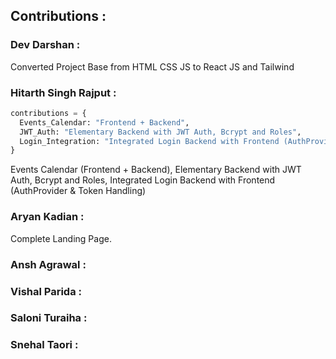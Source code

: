 ## Contributions : 

### Dev Darshan : 
Converted Project Base from HTML CSS JS to React JS and Tailwind

### Hitarth Singh Rajput :
```python
contributions = {
  Events_Calendar: "Frontend + Backend",
  JWT_Auth: "Elementary Backend with JWT Auth, Bcrypt and Roles",
  Login_Integration: "Integrated Login Backend with Frontend (AuthProvider & Token Handling)"
}
```
Events Calendar (Frontend + Backend), Elementary Backend with JWT Auth, Bcrypt and Roles, Integrated Login Backend with Frontend (AuthProvider & Token Handling)

### Aryan Kadian : 
Complete Landing Page.

### Ansh Agrawal : 

### Vishal Parida : 

### Saloni Turaiha : 

### Snehal Taori : 
